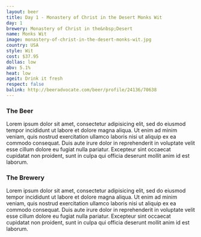 ```yaml
---
layout: beer
title: Day 1 - Monastery of Christ in the Desert Monks Wit
day: 1
brewery: Monastery of Christ in the&nbsp;Desert
name: Monks Wit
image: monastery-of-christ-in-the-desert-monks-wit.jpg
country: USA
style: Wit
cost: $37.95
dollas: low
abv: 5.1%
heat: low
ageit: Drink it fresh
respect: false
balink: http://beeradvocate.com/beer/profile/24136/70638
---
```



### The Beer

Lorem ipsum dolor sit amet, consectetur adipisicing elit, sed do eiusmod tempor incididunt ut labore et dolore magna aliqua. Ut enim ad minim veniam, quis nostrud exercitation ullamco laboris nisi ut aliquip ex ea commodo consequat. Duis aute irure dolor in reprehenderit in voluptate velit esse cillum dolore eu fugiat nulla pariatur. Excepteur sint occaecat cupidatat non proident, sunt in culpa qui officia deserunt mollit anim id est laborum.

### The Brewery

Lorem ipsum dolor sit amet, consectetur adipisicing elit, sed do eiusmod tempor incididunt ut labore et dolore magna aliqua. Ut enim ad minim veniam, quis nostrud exercitation ullamco laboris nisi ut aliquip ex ea commodo consequat. Duis aute irure dolor in reprehenderit in voluptate velit esse cillum dolore eu fugiat nulla pariatur. Excepteur sint occaecat cupidatat non proident, sunt in culpa qui officia deserunt mollit anim id est laborum.

